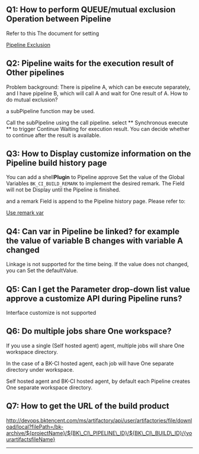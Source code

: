  ## Q1: How to perform QUEUE/mutual exclusion Operation between Pipeline 

 Refer to this The document for setting 

 [Pipeline Exclusion](https://docs.bkci.net/tutorials/scene/pipeline-exclusion-queue) 



 ## Q2: Pipeline waits for the execution result of Other pipelines 

 Problem background: There is pipeline A, which can be execute separately, and I have pipeline B, which will call A and wait for One result of A. How to do mutual exclusion? 

 a subPipeline function may be used. 

 Call the subPipeline using the call pipeline.  select ** Synchronous execute ** to trigger Continue Waiting for execution result. You can decide whether to continue after the result is available. 



 ## Q3: How to Display customize information on the Pipeline build history page 

 You can add a shell**Plugin** to Pipeline approve Set the value of the Global Variables `BK_CI_BUILD_REMARK` to implement the desired remark.  The Field will not be Display until the Pipeline is finished. 

 and a remark Field is append to the Pipeline history page.  Please refer to: 

 [Use remark var](https://docs.bkci.net/services/pipelines/pipeline-variables/pipeline-variables-remark) 



 ## Q4: Can var in Pipeline be linked? for example the value of variable B changes with variable A changed 

 Linkage is not supported for the time being. If the value does not changed, you can Set the defaultValue. 



 ## Q5: Can I get the Parameter drop-down list value approve a customize API during Pipeline runs? 

 Interface customize is not supported 



 ## Q6: Do multiple jobs share One workspace? 

 If you use a single (Self hosted agent) agent, multiple jobs will share One workspace directory. 

 In the case of a BK-CI hosted agent, each job will have One separate directory under workspace. 

 Self hosted agent and BK-CI hosted agent, by default each Pipeline creates One separate workspace directory. 



 ## Q7: How to get the URL of the build product 

 http://devops.bktencent.com/ms/artifactory/api/user/artifactories/file/download/local?filePath=/bk-archive/${projectName}/${BK\_CI\_PIPELINE\_ID}/${BK\_CI\_BUILD\_ID}/{yourartifactsfileName} 



 --- 
